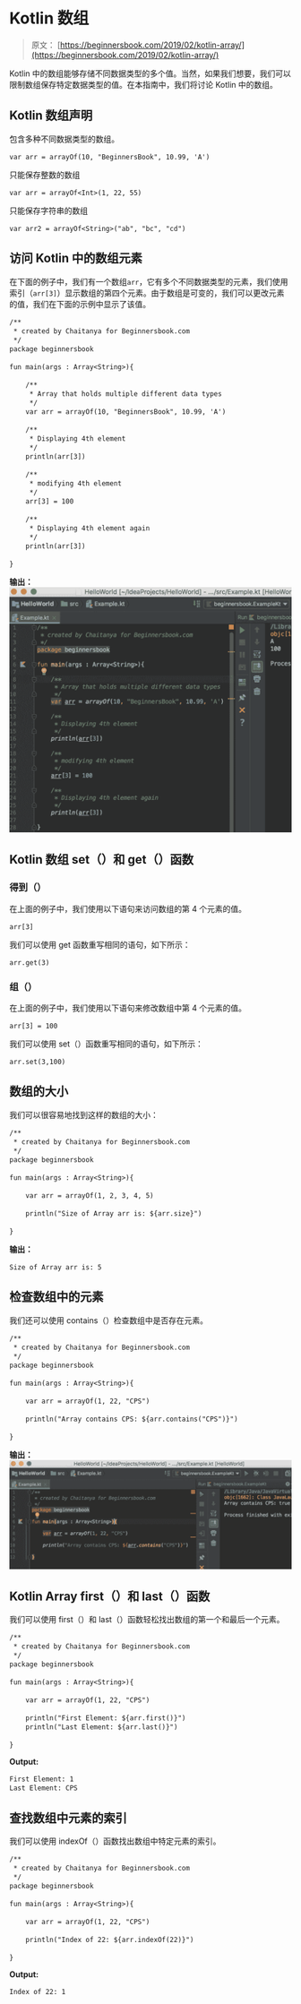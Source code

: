 # Kotlin 数组

> 原文： [https://beginnersbook.com/2019/02/kotlin-array/](https://beginnersbook.com/2019/02/kotlin-array/)

Kotlin 中的数组能够存储不同数据类型的多个值。当然，如果我们想要，我们可以限制数组保存特定数据类型的值。在本指南中，我们将讨论 Kotlin 中的数组。

## Kotlin 数组声明

包含多种不同数据类型的数组。

```
var arr = arrayOf(10, "BeginnersBook", 10.99, 'A')
```

只能保存整数的数组

```
var arr = arrayOf<Int>(1, 22, 55)
```

只能保存字符串的数组

```
var arr2 = arrayOf<String>("ab", "bc", "cd")
```

## 访问 Kotlin 中的数组元素

在下面的例子中，我们有一个数组`arr`，它有多个不同数据类型的元素，我们使用索引（`arr[3]`）显示数组的第四个元素。由于数组是可变的，我们可以更改元素的值，我们在下面的示例中显示了该值。

```
/**
 * created by Chaitanya for Beginnersbook.com
 */
package beginnersbook

fun main(args : Array<String>){

    /**
     * Array that holds multiple different data types
     */
    var arr = arrayOf(10, "BeginnersBook", 10.99, 'A')

    /**
     * Displaying 4th element
     */
    println(arr[3])

    /**
     * modifying 4th element
     */
    arr[3] = 100

    /**
     * Displaying 4th element again
     */
    println(arr[3])

}
```

**输出：**
![Kotlin Array](img/87a7b954a2fc4d3e4222dd09258fac68.jpg)

## Kotlin 数组 set（）和 get（）函数

### 得到（）

在上面的例子中，我们使用以下语句来访问数组的第 4 个元素的值。

```
arr[3]
```

我们可以使用 get 函数重写相同的语句，如下所示：

```
arr.get(3)
```

### 组（）

在上面的例子中，我们使用以下语句来修改数组中第 4 个元素的值。

```
arr[3] = 100
```

我们可以使用 set（）函数重写相同的语句，如下所示：

```
arr.set(3,100)
```

## 数组的大小

我们可以很容易地找到这样的数组的大小：

```
/**
 * created by Chaitanya for Beginnersbook.com
 */
package beginnersbook

fun main(args : Array<String>){

    var arr = arrayOf(1, 2, 3, 4, 5)

    println("Size of Array arr is: ${arr.size}")

}
```

**输出：**

```
Size of Array arr is: 5
```

## 检查数组中的元素

我们还可以使用 contains（）检查数组中是否存在元素。

```
/**
 * created by Chaitanya for Beginnersbook.com
 */
package beginnersbook

fun main(args : Array<String>){

    var arr = arrayOf(1, 22, "CPS")

    println("Array contains CPS: ${arr.contains("CPS")}")

}
```

**输出：**
![Kotlin Array Contains](img/07efa59f2fe1ac9ac954a4d42b1c664c.jpg)

## Kotlin Array first（）和 last（）函数

我们可以使用 first（）和 last（）函数轻松找出数组的第一个和最后一个元素。

```
/**
 * created by Chaitanya for Beginnersbook.com
 */
package beginnersbook

fun main(args : Array<String>){

    var arr = arrayOf(1, 22, "CPS")

    println("First Element: ${arr.first()}")
    println("Last Element: ${arr.last()}")

}
```

**Output:**

```
First Element: 1
Last Element: CPS
```

## 查找数组中元素的索引

我们可以使用 indexOf（）函数找出数组中特定元素的索引。

```
/**
 * created by Chaitanya for Beginnersbook.com
 */
package beginnersbook

fun main(args : Array<String>){

    var arr = arrayOf(1, 22, "CPS")

    println("Index of 22: ${arr.indexOf(22)}")

}
```

**Output:**

```
Index of 22: 1
```